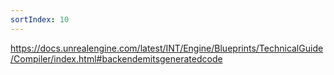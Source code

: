 ```yaml
---
sortIndex: 10
---
```


<https://docs.unrealengine.com/latest/INT/Engine/Blueprints/TechnicalGuide/Compiler/index.html#backendemitsgeneratedcode>
